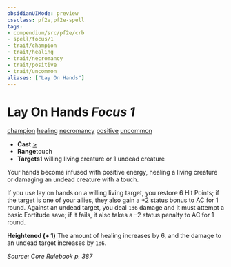 ```yaml
---
obsidianUIMode: preview
cssclass: pf2e,pf2e-spell
tags:
- compendium/src/pf2e/crb
- spell/focus/1
- trait/champion
- trait/healing
- trait/necromancy
- trait/positive
- trait/uncommon
aliases: ["Lay On Hands"]
---
```

# Lay On Hands *Focus 1*   
[champion](../../Rules/traits/champion.md)  [healing](../../Rules/traits/healing.md)  [necromancy](../../Rules/traits/necromancy.md)  [positive](../../Rules/traits/positive.md)  [uncommon](../../Rules/traits/uncommon.md)  

- **Cast** [>](../../Rules/core-rulebook/chapter-9-playing-the-game.md#Actions "Single Action") 
- **Range**touch
- **Targets**1 willing living creature or 1 undead creature

Your hands become infused with positive energy, healing a living creature or damaging an undead creature with a touch.

If you use lay on hands on a willing living target, you restore 6 Hit Points; if the target is one of your allies, they also gain a +2 status bonus to AC for 1 round. Against an undead target, you deal `1d6` damage and it must attempt a basic Fortitude save; if it fails, it also takes a –2 status penalty to AC for 1 round.

**Heightened (+ 1)** The amount of healing increases by 6, and the damage to an undead target increases by `1d6`.

*Source: Core Rulebook p. 387*